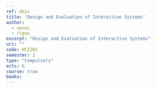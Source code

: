 ```yaml
---
ref: deis
title: "Design and Evaluation of Interactive Systems"
author: 
  - xenos
  - rigou
excerpt: "Design and Evaluation of Interactive Systems"
uri: ""
code: HCI201
semester: 2
type: "Compulsory"
ects: 6
course: true
books: 
---
```

